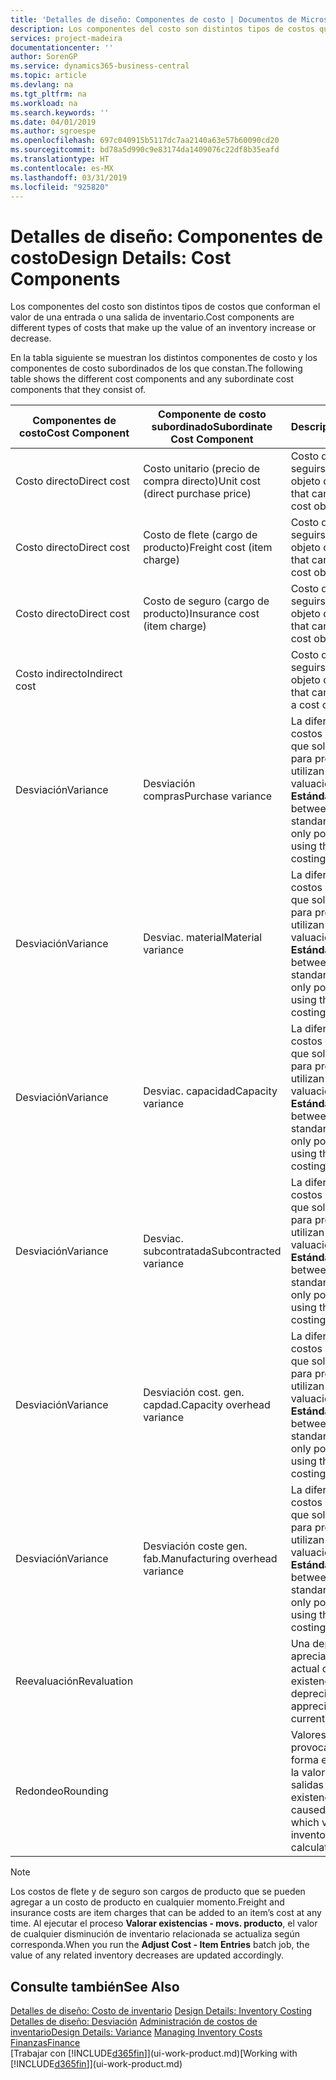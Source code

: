```yaml
---
title: 'Detalles de diseño: Componentes de costo | Documentos de Microsoft'
description: Los componentes del costo son distintos tipos de costos que conforman el valor de una entrada o una salida de inventario.
services: project-madeira
documentationcenter: ''
author: SorenGP
ms.service: dynamics365-business-central
ms.topic: article
ms.devlang: na
ms.tgt_pltfrm: na
ms.workload: na
ms.search.keywords: ''
ms.date: 04/01/2019
ms.author: sgroespe
ms.openlocfilehash: 697c040915b5117dc7aa2140a63e57b60090cd20
ms.sourcegitcommit: bd78a5d990c9e83174da1409076c22df8b35eafd
ms.translationtype: HT
ms.contentlocale: es-MX
ms.lasthandoff: 03/31/2019
ms.locfileid: "925820"
---
```

# <a name="design-details-cost-components"></a><span data-ttu-id="f922d-103">Detalles de diseño: Componentes de costo</span><span class="sxs-lookup"><span data-stu-id="f922d-103">Design Details: Cost Components</span></span>
<span data-ttu-id="f922d-104">Los componentes del costo son distintos tipos de costos que conforman el valor de una entrada o una salida de inventario.</span><span class="sxs-lookup"><span data-stu-id="f922d-104">Cost components are different types of costs that make up the value of an inventory increase or decrease.</span></span>  

 <span data-ttu-id="f922d-105">En la tabla siguiente se muestran los distintos componentes de costo y los componentes de costo subordinados de los que constan.</span><span class="sxs-lookup"><span data-stu-id="f922d-105">The following table shows the different cost components and any subordinate cost components that they consist of.</span></span>  

|<span data-ttu-id="f922d-106">Componentes de costo</span><span class="sxs-lookup"><span data-stu-id="f922d-106">Cost Component</span></span>|<span data-ttu-id="f922d-107">Componente de costo subordinado</span><span class="sxs-lookup"><span data-stu-id="f922d-107">Subordinate Cost Component</span></span>|<span data-ttu-id="f922d-108">Descripción</span><span class="sxs-lookup"><span data-stu-id="f922d-108">Description</span></span>|  
|--------------------|--------------------------------|---------------------------------------|  
|<span data-ttu-id="f922d-109">Costo directo</span><span class="sxs-lookup"><span data-stu-id="f922d-109">Direct cost</span></span>|<span data-ttu-id="f922d-110">Costo unitario (precio de compra directo)</span><span class="sxs-lookup"><span data-stu-id="f922d-110">Unit cost (direct purchase price)</span></span>|<span data-ttu-id="f922d-111">Costo que puede seguirse hasta un objeto de costo.</span><span class="sxs-lookup"><span data-stu-id="f922d-111">Cost that can be traced to a cost object.</span></span>|  
|<span data-ttu-id="f922d-112">Costo directo</span><span class="sxs-lookup"><span data-stu-id="f922d-112">Direct cost</span></span>|<span data-ttu-id="f922d-113">Costo de flete (cargo de producto)</span><span class="sxs-lookup"><span data-stu-id="f922d-113">Freight cost (item charge)</span></span>|<span data-ttu-id="f922d-114">Costo que puede seguirse hasta un objeto de costo.</span><span class="sxs-lookup"><span data-stu-id="f922d-114">Cost that can be traced to a cost object.</span></span>|  
|<span data-ttu-id="f922d-115">Costo directo</span><span class="sxs-lookup"><span data-stu-id="f922d-115">Direct cost</span></span>|<span data-ttu-id="f922d-116">Costo de seguro (cargo de producto)</span><span class="sxs-lookup"><span data-stu-id="f922d-116">Insurance cost (item charge)</span></span>|<span data-ttu-id="f922d-117">Costo que puede seguirse hasta un objeto de costo.</span><span class="sxs-lookup"><span data-stu-id="f922d-117">Cost that can be traced to a cost object.</span></span>|  
|<span data-ttu-id="f922d-118">Costo indirecto</span><span class="sxs-lookup"><span data-stu-id="f922d-118">Indirect cost</span></span>||<span data-ttu-id="f922d-119">Costo que no puede seguirse hasta un objeto de costo.</span><span class="sxs-lookup"><span data-stu-id="f922d-119">Cost that cannot be traced to a cost object.</span></span>|  
|<span data-ttu-id="f922d-120">Desviación</span><span class="sxs-lookup"><span data-stu-id="f922d-120">Variance</span></span>|<span data-ttu-id="f922d-121">Desviación compras</span><span class="sxs-lookup"><span data-stu-id="f922d-121">Purchase variance</span></span>|<span data-ttu-id="f922d-122">La diferencia entre los costos estándar y real, que solo se registra para productos que utilizan el método de valuación de inventarios **Estándar**.</span><span class="sxs-lookup"><span data-stu-id="f922d-122">The difference between actual and standard costs, which is only posted for items using the **Standard** costing method.</span></span>|  
|<span data-ttu-id="f922d-123">Desviación</span><span class="sxs-lookup"><span data-stu-id="f922d-123">Variance</span></span>|<span data-ttu-id="f922d-124">Desviac. material</span><span class="sxs-lookup"><span data-stu-id="f922d-124">Material variance</span></span>|<span data-ttu-id="f922d-125">La diferencia entre los costos estándar y real, que solo se registra para productos que utilizan el método de valuación de inventarios **Estándar**.</span><span class="sxs-lookup"><span data-stu-id="f922d-125">The difference between actual and standard costs, which is only posted for items using the **Standard** costing method.</span></span>|  
|<span data-ttu-id="f922d-126">Desviación</span><span class="sxs-lookup"><span data-stu-id="f922d-126">Variance</span></span>|<span data-ttu-id="f922d-127">Desviac. capacidad</span><span class="sxs-lookup"><span data-stu-id="f922d-127">Capacity variance</span></span>|<span data-ttu-id="f922d-128">La diferencia entre los costos estándar y real, que solo se registra para productos que utilizan el método de valuación de inventarios **Estándar**.</span><span class="sxs-lookup"><span data-stu-id="f922d-128">The difference between actual and standard costs, which is only posted for items using the **Standard** costing method.</span></span>|  
|<span data-ttu-id="f922d-129">Desviación</span><span class="sxs-lookup"><span data-stu-id="f922d-129">Variance</span></span>|<span data-ttu-id="f922d-130">Desviac. subcontratada</span><span class="sxs-lookup"><span data-stu-id="f922d-130">Subcontracted variance</span></span>|<span data-ttu-id="f922d-131">La diferencia entre los costos estándar y real, que solo se registra para productos que utilizan el método de valuación de inventarios **Estándar**.</span><span class="sxs-lookup"><span data-stu-id="f922d-131">The difference between actual and standard costs, which is only posted for items using the **Standard** costing method.</span></span>|  
|<span data-ttu-id="f922d-132">Desviación</span><span class="sxs-lookup"><span data-stu-id="f922d-132">Variance</span></span>|<span data-ttu-id="f922d-133">Desviación cost. gen. capdad.</span><span class="sxs-lookup"><span data-stu-id="f922d-133">Capacity overhead variance</span></span>|<span data-ttu-id="f922d-134">La diferencia entre los costos estándar y real, que solo se registra para productos que utilizan el método de valuación de inventarios **Estándar**.</span><span class="sxs-lookup"><span data-stu-id="f922d-134">The difference between actual and standard costs, which is only posted for items using the **Standard** costing method.</span></span>|  
|<span data-ttu-id="f922d-135">Desviación</span><span class="sxs-lookup"><span data-stu-id="f922d-135">Variance</span></span>|<span data-ttu-id="f922d-136">Desviación coste gen. fab.</span><span class="sxs-lookup"><span data-stu-id="f922d-136">Manufacturing overhead variance</span></span>|<span data-ttu-id="f922d-137">La diferencia entre los costos estándar y real, que solo se registra para productos que utilizan el método de valuación de inventarios **Estándar**.</span><span class="sxs-lookup"><span data-stu-id="f922d-137">The difference between actual and standard costs, which is only posted for items using the **Standard** costing method.</span></span>|  
|<span data-ttu-id="f922d-138">Reevaluación</span><span class="sxs-lookup"><span data-stu-id="f922d-138">Revaluation</span></span>||<span data-ttu-id="f922d-139">Una depreciación o apreciación del valor actual de las existencias.</span><span class="sxs-lookup"><span data-stu-id="f922d-139">A depreciation or appreciation of the current inventory value.</span></span>|  
|<span data-ttu-id="f922d-140">Redondeo</span><span class="sxs-lookup"><span data-stu-id="f922d-140">Rounding</span></span>||<span data-ttu-id="f922d-141">Valores residuales provocados por la forma en que se calcula la valoración de las salidas de existencias.</span><span class="sxs-lookup"><span data-stu-id="f922d-141">Residuals caused by the way in which valuation of inventory decreases are calculated.</span></span>|  

> [!NOTE]  
>  <span data-ttu-id="f922d-142">Los costos de flete y de seguro son cargos de producto que se pueden agregar a un costo de producto en cualquier momento.</span><span class="sxs-lookup"><span data-stu-id="f922d-142">Freight and insurance costs are item charges that can be added to an item’s cost at any time.</span></span> <span data-ttu-id="f922d-143">Al ejecutar el proceso **Valorar existencias - movs. producto**, el valor de cualquier disminución de inventario relacionada se actualiza según corresponda.</span><span class="sxs-lookup"><span data-stu-id="f922d-143">When you run the **Adjust Cost - Item Entries** batch job, the value of any related inventory decreases are updated accordingly.</span></span>  

## <a name="see-also"></a><span data-ttu-id="f922d-144">Consulte también</span><span class="sxs-lookup"><span data-stu-id="f922d-144">See Also</span></span>  
 <span data-ttu-id="f922d-145">[Detalles de diseño: Costo de inventario](design-details-inventory-costing.md) </span><span class="sxs-lookup"><span data-stu-id="f922d-145">[Design Details: Inventory Costing](design-details-inventory-costing.md) </span></span>  
 <span data-ttu-id="f922d-146">[Detalles de diseño: Desviación](design-details-variance.md) [Administración de costos de inventario](finance-manage-inventory-costs.md)</span><span class="sxs-lookup"><span data-stu-id="f922d-146">[Design Details: Variance](design-details-variance.md) [Managing Inventory Costs](finance-manage-inventory-costs.md)</span></span>  
 [<span data-ttu-id="f922d-147">Finanzas</span><span class="sxs-lookup"><span data-stu-id="f922d-147">Finance</span></span>](finance.md)  
 <span data-ttu-id="f922d-148">[Trabajar con [!INCLUDE[d365fin](includes/d365fin_md.md)]](ui-work-product.md)</span><span class="sxs-lookup"><span data-stu-id="f922d-148">[Working with [!INCLUDE[d365fin](includes/d365fin_md.md)]](ui-work-product.md)</span></span>  

